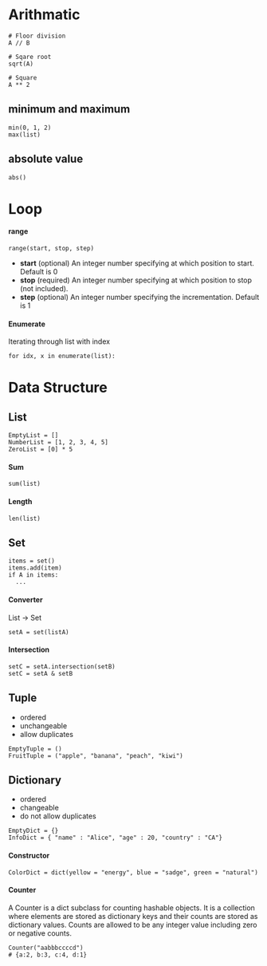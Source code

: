 # Arithmatic

```
# Floor division
A // B

# Sqare root
sqrt(A)

# Square
A ** 2
```

## minimum and maximum
```
min(0, 1, 2)
max(list)
```

## absolute value
```
abs()
```

# Loop

#### range

```
range(start, stop, step)
```

- **start**	(optional) An integer number specifying at which position to start. Default is 0
- **stop**	(required) An integer number specifying at which position to stop (not included).
- **step**	(optional) An integer number specifying the incrementation. Default is 1

#### Enumerate
Iterating through list with index
```
for idx, x in enumerate(list):
```

# Data Structure

## List

```
EmptyList = []
NumberList = [1, 2, 3, 4, 5]
ZeroList = [0] * 5
```

#### Sum
```
sum(list)
```

#### Length
```
len(list)
```

## Set

```
items = set()
items.add(item)
if A in items:
  ...
```

#### Converter
List -> Set
```
setA = set(listA)
```

#### Intersection
```
setC = setA.intersection(setB)
setC = setA & setB
```

## Tuple

- ordered
- unchangeable
- allow duplicates
```
EmptyTuple = ()
FruitTuple = ("apple", "banana", "peach", "kiwi")
```

## Dictionary
- ordered
- changeable
- do not allow duplicates
```
EmptyDict = {}
InfoDict = { "name" : "Alice", "age" : 20, "country" : "CA"}
```

#### Constructor
```
ColorDict = dict(yellow = "energy", blue = "sadge", green = "natural")
```

#### Counter
A Counter is a dict subclass for counting hashable objects. It is a collection where elements are stored as dictionary keys and their counts are stored as dictionary values. Counts are allowed to be any integer value including zero or negative counts.
```
Counter("aabbbccccd")
# {a:2, b:3, c:4, d:1}
```



